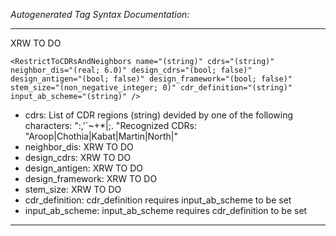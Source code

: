 _Autogenerated Tag Syntax Documentation:_

---
XRW TO DO

```
<RestrictToCDRsAndNeighbors name="(string)" cdrs="(string)" neighbor_dis="(real; 6.0)" design_cdrs="(bool; false)" design_antigen="(bool; false)" design_framework="(bool; false)" stem_size="(non_negative_integer; 0)" cdr_definition="(string)" input_ab_scheme="(string)" />
```

-   cdrs: List of CDR regions (string) devided by one of the following characters: ":,'`~+*|;. "Recognized CDRs: "Aroop|Chothia|Kabat|Martin|North|"
-   neighbor_dis: XRW TO DO
-   design_cdrs: XRW TO DO
-   design_antigen: XRW TO DO
-   design_framework: XRW TO DO
-   stem_size: XRW TO DO
-   cdr_definition: cdr_definition requires input_ab_scheme to be set
-   input_ab_scheme: input_ab_scheme requires cdr_definition to be set

---
